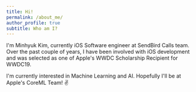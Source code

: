 ```yaml
---
title: Hi!
permalink: /about_me/
author_profile: true
subtitle: Who am I?
---
```


I'm Minhyuk Kim, currently iOS Software engineer at SendBird Calls team. Over the past couple of years, I have been involved with iOS development and was selected as one of Apple's WWDC Scholarship Recipient for WWDC19. 

I'm currently interested in Machine Learning and AI. Hopefully I'll be at Apple's CoreML Team! ✌️
